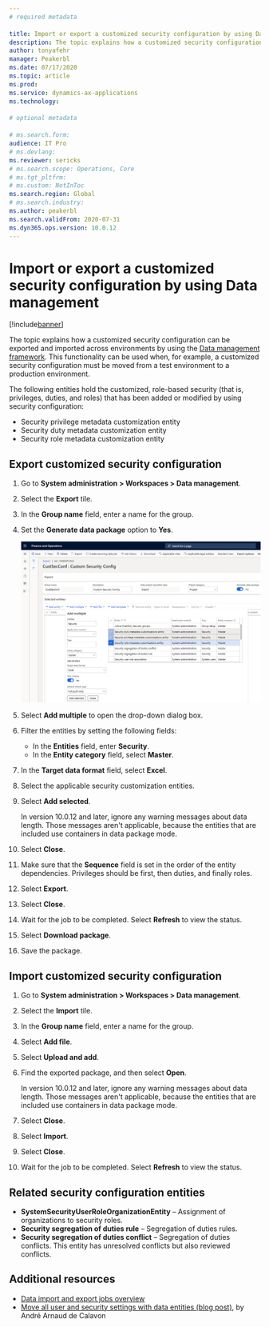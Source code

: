 ```yaml
---
# required metadata

title: Import or export a customized security configuration by using Data management 
description: The topic explains how a customized security configuration can be exported and imported across environments by using the Data management framework.
author: tonyafehr
manager: Peakerbl
ms.date: 07/17/2020
ms.topic: article
ms.prod:
ms.service: dynamics-ax-applications
ms.technology: 

# optional metadata

# ms.search.form:
audience: IT Pro
# ms.devlang: 
ms.reviewer: sericks
# ms.search.scope: Operations, Core
# ms.tgt_pltfrm: 
# ms.custom: NotInToc
ms.search.region: Global
# ms.search.industry:
ms.author: peakerbl
ms.search.validFrom: 2020-07-31
ms.dyn365.ops.version: 10.0.12
---
```


# Import or export a customized security configuration by using Data management 

[!include[banner](../includes/banner.md)]

The topic explains how a customized security configuration can be exported and imported across environments by using the [Data management framework](../data-entities/data-entities-data-packages.md). This functionality can be used when, for example, a customized security configuration must be moved from a test environment to a production environment.

The following entities hold the customized, role-based security (that is, privileges, duties, and roles) that has been added or modified by using security configuration:

- Security privilege metadata customization entity
- Security duty metadata customization entity
- Security role metadata customization entity

## Export customized security configuration

1. Go to **System administration \> Workspaces \> Data management**.
2. Select the **Export** tile.
3. In the **Group name** field, enter a name for the group.
4. Set the **Generate data package** option to **Yes**.

    ![Setting the Generate data package option](media/cb4da5cdf487ee4c55f931f1e220cdf9.png)

5. Select **Add multiple** to open the drop-down dialog box.
6. Filter the entities by setting the following fields:

    - In the **Entities** field, enter **Security**.
    - In the **Entity category** field, select **Master**.

7. In the **Target data format** field, select **Excel**.
8. Select the applicable security customization entities.
9. Select **Add selected**.

    In version 10.0.12 and later, ignore any warning messages about data length. Those messages aren't applicable, because the entities that are included use containers in data package mode.

10. Select **Close**.
11. Make sure that the **Sequence** field is set in the order of the entity dependencies. Privileges should be first, then duties, and finally roles.
12. Select **Export**.
13. Select **Close**.
14. Wait for the job to be completed. Select **Refresh** to view the status.
15. Select **Download package**.
16. Save the package.

## Import customized security configuration

1. Go to **System administration \> Workspaces \> Data management**.
2. Select the **Import** tile.
3. In the **Group name** field, enter a name for the group.
4. Select **Add file**.
5. Select **Upload and add**.
6. Find the exported package, and then select **Open**.

    In version 10.0.12 and later, ignore any warning messages about data length. Those messages aren't applicable, because the entities that are included use containers in data package mode.

7. Select **Close**.
8. Select **Import**.
9. Select **Close**.
10. Wait for the job to be completed. Select **Refresh** to view the status.

## Related security configuration entities

- **SystemSecurityUserRoleOrganizationEntity** – Assignment of organizations to security roles.
- **Security segregation of duties rule** – Segregation of duties rules.
- **Security segregation of duties conflict** – Segregation of duties conflicts. This entity has unresolved conflicts but also reviewed conflicts.

## Additional resources

- [Data import and export jobs overview](../data-entities/data-import-export-job.md)
- [Move all user and security settings with data entities (blog post)](https://dynamicspedia.com/2020/05/move-all-user-and-security-settings-with-data-entities/), by Andr&eacute; Arnaud de Calavon
